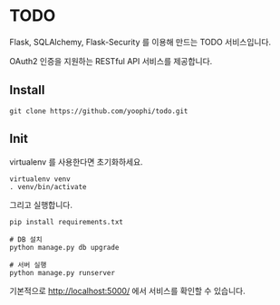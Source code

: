 TODO
======

Flask, SQLAlchemy, Flask-Security 를 이용해 만드는 TODO 서비스입니다.

OAuth2 인증을 지원하는 RESTful API 서비스를 제공합니다.

## Install

	git clone https://github.com/yoophi/todo.git
	
## Init

virtualenv 를 사용한다면 초기화하세요.

	virtualenv venv
	. venv/bin/activate
	
그리고 실행합니다.

    pip install requirements.txt    
    
    # DB 설치
    python manage.py db upgrade
    
    # 서버 실행
    python manage.py runserver
    
기본적으로 <http://localhost:5000/> 에서 서비스를 확인할 수 있습니다.